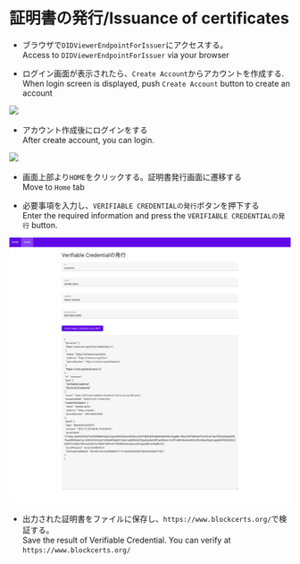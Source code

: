 証明書の発行/Issuance of certificates
===


- ブラウザで`DIDViewerEndpointForIssuer`にアクセスする。  
Access to `DIDViewerEndpointForIssuer` via your browser

- ログイン画面が表示されたら、`Create Account`からアカウントを作成する.
When login screen is displayed, push `Create Account` button to create an account

![](./images/signup.png)

- アカウント作成後にログインをする  
After create account, you can login.

![](./images/sigin.png)

- 画面上部より`HOME`をクリックする。証明書発行画面に遷移する  
Move to `Home` tab 

- 必要事項を入力し、`VERIFIABLE CREDENTIALの発行`ボタンを押下する  
Enter the required information and press the `VERIFIABLE CREDENTIALの発行` button.

![](../images/issue_vc.png)

- 出力された証明書をファイルに保存し、`https://www.blockcerts.org/`で検証する。  
Save the result of Verifiable Credential. You can verify at `https://www.blockcerts.org/`
